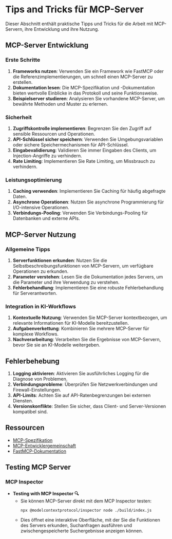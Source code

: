 # Tips and Tricks für MCP-Server

Dieser Abschnitt enthält praktische Tipps und Tricks für die Arbeit mit MCP-Servern, ihre Entwicklung und ihre Nutzung.

## MCP-Server Entwicklung

### Erste Schritte

1. **Frameworks nutzen**: Verwenden Sie ein Framework wie FastMCP oder die Referenzimplementierungen, um schnell einen MCP-Server zu erstellen.
2. **Dokumentation lesen**: Die MCP-Spezifikation und -Dokumentation bieten wertvolle Einblicke in das Protokoll und seine Funktionsweise.
3. **Beispielserver studieren**: Analysieren Sie vorhandene MCP-Server, um bewährte Methoden und Muster zu erlernen.

### Sicherheit

1. **Zugriffskontrolle implementieren**: Begrenzen Sie den Zugriff auf sensible Ressourcen und Operationen.
2. **API-Schlüssel sicher speichern**: Verwenden Sie Umgebungsvariablen oder sichere Speichermechanismen für API-Schlüssel.
3. **Eingabevalidierung**: Validieren Sie immer Eingaben des Clients, um Injection-Angriffe zu verhindern.
4. **Rate Limiting**: Implementieren Sie Rate Limiting, um Missbrauch zu verhindern.

### Leistungsoptimierung

1. **Caching verwenden**: Implementieren Sie Caching für häufig abgefragte Daten.
2. **Asynchrone Operationen**: Nutzen Sie asynchrone Programmierung für I/O-intensive Operationen.
3. **Verbindungs-Pooling**: Verwenden Sie Verbindungs-Pooling für Datenbanken und externe APIs.

## MCP-Server Nutzung

### Allgemeine Tipps

1. **Serverfunktionen erkunden**: Nutzen Sie die Selbstbeschreibungsfunktionen von MCP-Servern, um verfügbare Operationen zu erkunden.
2. **Parameter verstehen**: Lesen Sie die Dokumentation jedes Servers, um die Parameter und ihre Verwendung zu verstehen.
3. **Fehlerbehandlung**: Implementieren Sie eine robuste Fehlerbehandlung für Serverantworten.

### Integration in KI-Workflows

1. **Kontextuelle Nutzung**: Verwenden Sie MCP-Server kontextbezogen, um relevante Informationen für KI-Modelle bereitzustellen.
2. **Aufgabenverkettung**: Kombinieren Sie mehrere MCP-Server für komplexe Workflows.
3. **Nachverarbeitung**: Verarbeiten Sie die Ergebnisse von MCP-Servern, bevor Sie sie an KI-Modelle weitergeben.

## Fehlerbehebung

1. **Logging aktivieren**: Aktivieren Sie ausführliches Logging für die Diagnose von Problemen.
2. **Verbindungsprobleme**: Überprüfen Sie Netzwerkverbindungen und Firewall-Einstellungen.
3. **API-Limits**: Achten Sie auf API-Ratenbegrenzungen bei externen Diensten.
4. **Versionskonflikte**: Stellen Sie sicher, dass Client- und Server-Versionen kompatibel sind.

## Ressourcen

- [MCP-Spezifikation](https://github.com/anthropics/anthropic-model-context-protocol)
- [MCP-Entwicklergemeinschaft](https://github.com/modelcontextprotocol)
- [FastMCP-Dokumentation](https://github.com/hannesrudolph/fastmcp)

## Testing MCP Server

### MCP Inspector

- **Testing with MCP Inspector 🔍**
  - Sie können MCP-Server direkt mit dem MCP Inspector testen:
    ```
    npx @modelcontextprotocol/inspector node ./build/index.js
    ```
  - Dies öffnet eine interaktive Oberfläche, mit der Sie die Funktionen des Servers erkunden, Suchanfragen ausführen und zwischengespeicherte Suchergebnisse anzeigen können. 